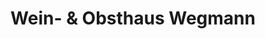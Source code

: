 ---
title: "Wein- & Obsthaus Wegmann"
url: /zuerich/wein-und-obsthaus-wegmann/
shop: Gemüse & Obst
---